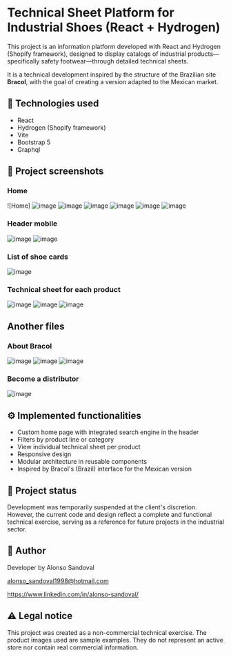 # Technical Sheet Platform for Industrial Shoes (React + Hydrogen)

This project is an information platform developed with React and Hydrogen (Shopify framework), designed to display catalogs of industrial products—specifically safety footwear—through detailed technical sheets.
 
It is a technical development inspired by the structure of the Brazilian site **Bracol**, with the goal of creating a version adapted to the Mexican market.

## 🚀 Technologies used

- React
- Hydrogen (Shopify framework)
- Vite
- Bootstrap 5
- Graphql

## 📸 Project screenshots

### Home

![Home] ![image](https://github.com/user-attachments/assets/829734ac-c1f5-4758-a080-ab6a7ceb54ab)
![image](https://github.com/user-attachments/assets/86455817-a405-45cc-bcf9-c6f7b5c9b1a1)
![image](https://github.com/user-attachments/assets/f3b991cf-dc03-4970-81a8-a11f2b9c0581)
![image](https://github.com/user-attachments/assets/608bb508-d3fe-4723-92ab-368808b2c259)
![image](https://github.com/user-attachments/assets/a521c699-b803-4af9-8989-c3a18ea3bb7d)
![image](https://github.com/user-attachments/assets/5705792a-7f4a-4247-b71d-82595b7d33e7)

### Header mobile

![image](https://github.com/user-attachments/assets/53bf1433-ed28-4f57-af49-105f8f4a9d87)
![image](https://github.com/user-attachments/assets/753b0a57-1574-4f6f-8c03-df18ea3f00d6)

### List of shoe cards

![image](https://github.com/user-attachments/assets/2e587471-8419-4f54-84f4-dad187f68504)

### Technical sheet for each product

![image](https://github.com/user-attachments/assets/e760883a-ade5-4233-bb8f-68284959e78b)
![image](https://github.com/user-attachments/assets/0ff856f5-940c-42a3-b3a0-209b866226ea)
![image](https://github.com/user-attachments/assets/8470b22f-5799-4b97-8688-ba703d9fee79)

## Another files

### About Bracol

![image](https://github.com/user-attachments/assets/af028d6b-898a-45b6-ba00-fcb4bd961143)
![image](https://github.com/user-attachments/assets/08d22bd3-bdaf-4d19-b9f7-d214c6e86a30)
![image](https://github.com/user-attachments/assets/7ddd8b32-4df8-4423-8873-773e43941836)


### Become a distributor

![image](https://github.com/user-attachments/assets/561b9034-6ef9-425c-b337-bab7568540bb)

## ⚙️ Implemented functionalities

- Custom home page with integrated search engine in the header
- Filters by product line or category
- View individual technical sheet per product
- Responsive design
- Modular architecture in reusable components
- Inspired by Bracol's (Brazil) interface for the Mexican version

## 💬 Project status
Development was temporarily suspended at the client's discretion. However, the current code and design reflect a complete and functional technical exercise, serving as a reference for future projects in the industrial sector.

## 👤 Author

Developer by Alonso Sandoval

alonso_sandoval1998@hotmail.com

https://www.linkedin.com/in/alonso-sandoval/

## ⚠️ Legal notice

This project was created as a non-commercial technical exercise. The product images used are sample examples. They do not represent an active store nor contain real commercial information.



